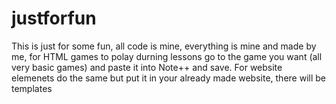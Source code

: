 # justforfun

This is just for some fun, all code is mine, everything is mine and made by me, for HTML games to polay durning lessons go to the game you want (all very basic games) and paste it into Note++ and save. For website elemenets do the same but put it in your already made website, there will be  templates

